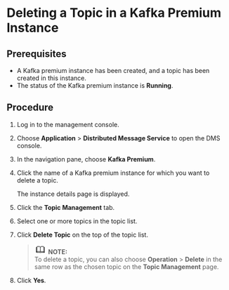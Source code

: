 # Deleting a Topic in a Kafka Premium Instance<a name="EN-US_TOPIC_0143117145"></a>

## Prerequisites<a name="section11712186286"></a>

-   A Kafka premium instance has been created, and a topic has been created in this instance.
-   The status of the Kafka premium instance is  **Running**.

## Procedure<a name="section0249155910409"></a>

1.  Log in to the management console.
2.  Choose  **Application**  \>  **Distributed Message Service**  to open the DMS console.
3.  In the navigation pane, choose  **Kafka Premium**.
4.  Click the name of a Kafka premium instance for which you want to delete a topic.

    The instance details page is displayed.

5.  Click the  **Topic Management**  tab.
6.  Select one or more topics in the topic list.
7.  Click  **Delete Topic**  on the top of the topic list.

    >![](public_sys-resources/icon-note.gif) **NOTE:**   
    >To delete a topic, you can also choose  **Operation**  \>  **Delete**  in the same row as the chosen topic on the  **Topic Management**  page.  

8.  Click  **Yes**.

